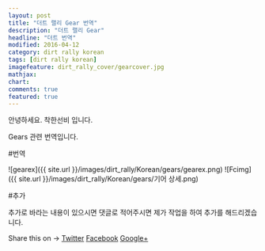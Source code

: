 ```yaml
---
layout: post
title: "더트 랠리 Gear 번역"
description: "더트 랠리 Gear"
headline: "더트 번역"
modified: 2016-04-12
category: dirt rally korean
tags: [dirt rally korean]
imagefeature: dirt_rally_cover/gearcover.jpg
mathjax: 
chart: 
comments: true
featured: true
---
```


안녕하세요. 착한선비 입니다.

Gears 관련 번역입니다.

#번역

![gearex]({{ site.url }}/images/dirt_rally/Korean/gears/gearex.png)
![Fcimg]({{ site.url }}/images/dirt_rally/Korean/gears/기어 상세.png)


#추가

추가로 바라는 내용이 있으시면 댓글로 적어주시면 제가 작업을 하여 추가를 해드리겠습니다.


<div class="share-page">
    Share this on &rarr;
    <a href="https://twitter.com/intent/tweet?text={{ page.title }}&url={{ site.url }}{{ page.url }}&via={{ site.twitter_username }}&related={{ site.twitter_username }}" rel="nofollow" target="_blank" title="Share on Twitter">Twitter</a>
    <a href="https://facebook.com/sharer.php?u={{ site.url }}{{ page.url }}" rel="nofollow" target="_blank" title="Share on Facebook">Facebook</a>
    <a href="https://plus.google.com/share?url={{ site.url }}{{ page.url }}" rel="nofollow" target="_blank" title="Share on Google+">Google+</a>
</div>
